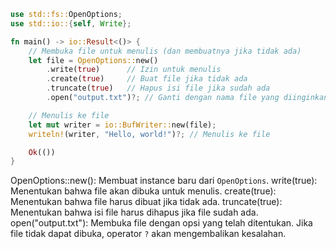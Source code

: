```rust
use std::fs::OpenOptions;
use std::io::{self, Write};

fn main() -> io::Result<()> {
    // Membuka file untuk menulis (dan membuatnya jika tidak ada)
    let file = OpenOptions::new()
        .write(true)      // Izin untuk menulis
        .create(true)     // Buat file jika tidak ada
        .truncate(true)   // Hapus isi file jika sudah ada
        .open("output.txt")?; // Ganti dengan nama file yang diinginkan

    // Menulis ke file
    let mut writer = io::BufWriter::new(file);
    writeln!(writer, "Hello, world!")?; // Menulis ke file

    Ok(())
}

```
OpenOptions::new(): Membuat instance baru dari `OpenOptions`.
write(true): Menentukan bahwa file akan dibuka untuk menulis.
create(true): Menentukan bahwa file harus dibuat jika tidak ada.
truncate(true): Menentukan bahwa isi file harus dihapus jika file sudah ada.
open("output.txt"): Membuka file dengan opsi yang telah ditentukan. Jika file tidak dapat dibuka, operator `?` akan mengembalikan kesalahan.

